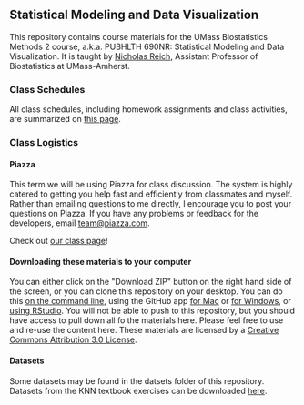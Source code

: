 Statistical Modeling and Data Visualization
---------

This repository contains course materials for the UMass Biostatistics Methods 2 course, a.k.a. PUBHLTH 690NR: Statistical Modeling and Data Visualization. It is taught by [Nicholas Reich](http://people.umass.edu/nick), Assistant Professor of Biostatistics at UMass-Amherst.

### Class Schedules
All class schedules, including homework assignments and class activities, are summarized on [this page](http://rpubs.com/nickreich/methods2).

### Class Logistics 

#### Piazza 
This term we will be using Piazza for class discussion. The system is highly catered to getting you help fast and efficiently from classmates and myself. Rather than emailing questions to me directly, I encourage you to post your questions on Piazza. If you have any problems or feedback for the developers, email team@piazza.com.

Check out [our class page](https://piazza.com/umass/spring2014/pubhlth690nr/home)!

#### Downloading these materials to your computer
You can either click on the "Download ZIP" button on the right hand side of the screen, or you can clone this repository on your desktop. You can do this [on the command line](http://git-scm.com/book/en/Git-Basics-Getting-a-Git-Repository), using the GitHub app [for Mac](https://mac.github.com/) or [for Windows](https://windows.github.com/), or [using RStudio](http://www.youtube.com/watch?v=YxZ8J2rqhEM). You will not be able to push to this repository, but you should have access to pull down all fo the materials here. Please feel free to use and re-use the content here. These materials are licensed by a [Creative Commons Attribution 3.0 License](http://creativecommons.org/licenses/by/3.0/). 

#### Datasets
Some datasets may be found in the datsets folder of this repository. Datasets from the KNN textbook exercises can be downloaded [here](https://netfiles.umn.edu/users/nacht001/www/nachtsheim/index.html).
